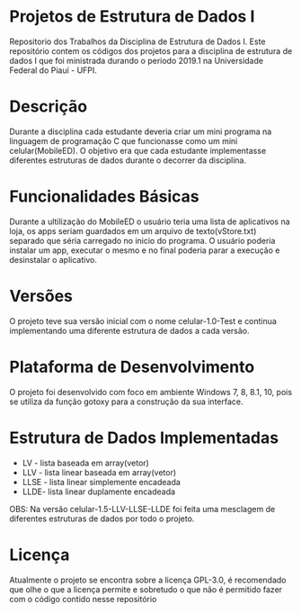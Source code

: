 # Projetos de Estrutura de Dados I
Repositorio dos Trabalhos da Disciplina de Estrutura de Dados I. Este repositório contem os códigos dos projetos para a disciplina de estrutura de dados I que foi ministrada durando o periodo 2019.1 na Universidade Federal do Piauí - UFPI.

# Descrição
Durante a disciplina cada estudante deveria criar um mini programa na linguagem de programação C que funcionasse como um mini celular(MobileED). O objetivo era que cada estudante implementasse diferentes estruturas de dados durante o decorrer da disciplina. 

# Funcionalidades Básicas
Durante a ultilização do MobileED o usuário teria uma lista de aplicativos na loja, os apps seriam guardados em um arquivo de texto(vStore.txt) separado que séria carregado no inicio do programa. O usuário poderia instalar um app, executar o mesmo e no final poderia parar a execução e desinstalar o aplicativo.

# Versões
O projeto teve sua versão inicial com o nome celular-1.0-Test e continua implementando uma diferente estrutura de dados a cada versão.

# Plataforma de Desenvolvimento
O projeto foi desenvolvido com foco em ambiente Windows 7, 8, 8.1, 10, pois se utiliza da função gotoxy para a construção da sua interface. 

# Estrutura de Dados Implementadas
<ul>
  <li>LV - lista baseada em array(vetor)</li>
  <li>LLV - lista linear baseada em array(vetor)</li>
  <li>LLSE - lista linear simplemente encadeada</li>
  <li>LLDE- lista linear duplamente encadeada</li>
</ul>
OBS: Na versão celular-1.5-LLV-LLSE-LLDE foi feita uma mesclagem de diferentes estruturas de dados por todo o projeto.

# Licença
Atualmente o projeto se encontra sobre a licença GPL-3.0, é recomendado que olhe o que a licença permite e sobretudo o que não é permitido fazer com o código contido nesse repositório
